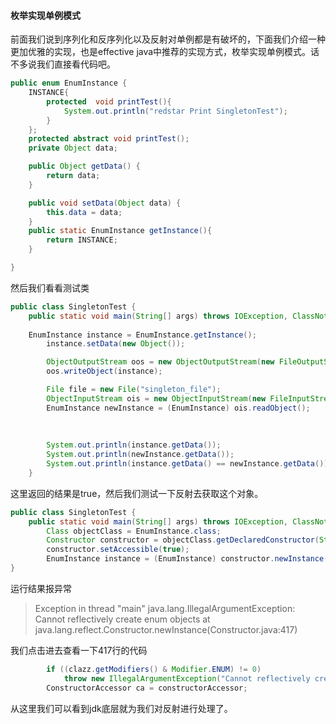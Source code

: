 #### 枚举实现单例模式
前面我们说到序列化和反序列化以及反射对单例都是有破坏的，下面我们介绍一种更加优雅的实现，也是effective java中推荐的实现方式，枚举实现单例模式。话不多说我们直接看代码吧。

```java
public enum EnumInstance {
    INSTANCE{
        protected  void printTest(){
            System.out.println("redstar Print SingletonTest");
        }
    };
    protected abstract void printTest();
    private Object data;

    public Object getData() {
        return data;
    }

    public void setData(Object data) {
        this.data = data;
    }
    public static EnumInstance getInstance(){
        return INSTANCE;
    }

}
```
然后我们看看测试类

```java
public class SingletonTest {
    public static void main(String[] args) throws IOException, ClassNotFoundException, NoSuchMethodException, IllegalAccessException, InvocationTargetException, InstantiationException {
    
    EnumInstance instance = EnumInstance.getInstance();
        instance.setData(new Object());

        ObjectOutputStream oos = new ObjectOutputStream(new FileOutputStream("singleton_file"));
        oos.writeObject(instance);

        File file = new File("singleton_file");
        ObjectInputStream ois = new ObjectInputStream(new FileInputStream(file));
        EnumInstance newInstance = (EnumInstance) ois.readObject();
        
        
        
        System.out.println(instance.getData());
        System.out.println(newInstance.getData());
        System.out.println(instance.getData() == newInstance.getData());
    }
```
这里返回的结果是true，然后我们测试一下反射去获取这个对象。

```java
public class SingletonTest {
    public static void main(String[] args) throws IOException, ClassNotFoundException, NoSuchMethodException, IllegalAccessException, InvocationTargetException, InstantiationException {
        Class objectClass = EnumInstance.class;
        Constructor constructor = objectClass.getDeclaredConstructor(String.class,int.class);
        constructor.setAccessible(true);
        EnumInstance instance = (EnumInstance) constructor.newInstance("redstar",666);
}
```
运行结果报异常
> Exception in thread "main" java.lang.IllegalArgumentException: Cannot reflectively create enum objects
	at java.lang.reflect.Constructor.newInstance(Constructor.java:417)
	
我们点击进去查看一下417行的代码
```java
        if ((clazz.getModifiers() & Modifier.ENUM) != 0)
            throw new IllegalArgumentException("Cannot reflectively create enum objects");
        ConstructorAccessor ca = constructorAccessor; 
```
从这里我们可以看到jdk底层就为我们对反射进行处理了。